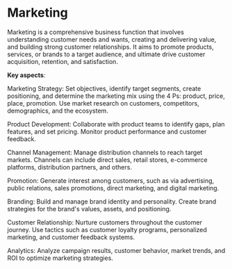 # Marketing

Marketing is a comprehensive business function that involves understanding customer needs and wants, creating and delivering value, and building strong customer relationships. It aims to promote products, services, or brands to a target audience, and ultimate drive customer acquisition, retention, and satisfaction.

**Key aspects**:

Marketing Strategy: Set objectives, identify target segments, create positioning, and determine the marketing mix using the 4 Ps: product, price, place, promotion. Use market research on customers, competitors, demographics, and the ecosystem.

Product Development: Collaborate with product teams to identify gaps, plan features, and set pricing. Monitor product performance and customer feedback.

Channel Management: Manage distribution channels to reach target markets. Channels can include direct sales, retail stores, e-commerce platforms, distribution partners, and others.

Promotion: Generate interest among customers, such as via advertising, public relations, sales promotions, direct marketing, and digital marketing.

Branding: Build and manage brand identity and personality. Create brand strategies for the brand's values, assets, and positioning.

Customer Relationship: Nurture customers throughout the customer journey. Use tactics such as customer loyalty programs, personalized marketing, and customer feedback systems.

Analytics: Analyze campaign results, customer behavior, market trends, and ROI to optimize marketing strategies.
